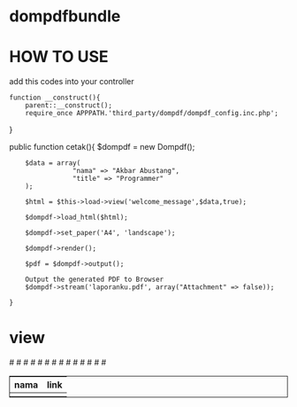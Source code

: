 # dompdfbundle

# HOW TO USE
add this codes into your controller

	function __construct(){
		parent::__construct();
		require_once APPPATH.'third_party/dompdf/dompdf_config.inc.php';
  }

public function cetak(){
		$dompdf = new Dompdf();

		$data = array(
					"nama" => "Akbar Abustang",
					"title" => "Programmer"
		);
 
		$html = $this->load->view('welcome_message',$data,true);

		$dompdf->load_html($html);

		$dompdf->set_paper('A4', 'landscape');

		$dompdf->render();

		$pdf = $dompdf->output();

		Output the generated PDF to Browser
		$dompdf->stream('laporanku.pdf', array("Attachment" => false));
		
	}


# view
#<table style="border:solid 1px" >
#<thead>
	#<tr>
		#<th>nama</th>
		#<th>link</th>
	#</tr>
#</thead>
#<tbody>
	#<tr>
		#<td><?php echo $nama ?> </td>
		#<td><?php echo $title ?> </td>
	#</tr>
#</tbody>
#</table>
